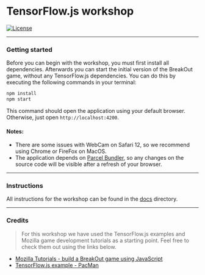 # TensorFlow.js workshop

[![License](https://img.shields.io/badge/License-Apache%202.0-blue.svg)](https://opensource.org/licenses/Apache-2.0)

***

### Getting started

Before you can begin with the workshop, you must first install all dependencies.
Afterwards you can start the initial version of the BreakOut game, without any TensorFlow.js dependencies.
You can do this by executing the following commands in your terminal:

````bash
npm install
npm start
````

This command should open the application using your default browser.
Otherwise, just open ``http://localhost:4200``.


#### Notes:
* There are some issues with WebCam on Safari 12, so we recommend using Chrome or FireFox on MacOS.
* The application depends on [Parcel Bundler](https://parceljs.org/), so any changes on the source code will be visible after a refresh of your browser.  


***

### Instructions

All instructions for the workshop can be found in the [docs](docs/instructions.md) directory.


***

### Credits
> For this workshop we have used the TensorFlow.js examples and Mozilla game development tutorials as a starting point.
> Feel free to check them out using the links below.

* [Mozilla Tutorials - build a BreakOut game using JavaScript](https://developer.mozilla.org/en-US/docs/Games/Tutorials/2D_Breakout_game_pure_JavaScript)
* [TensorFlow.js example - PacMan](https://github.com/tensorflow/tfjs-examples/tree/master/webcam-transfer-learning)
